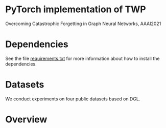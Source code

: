 # PyTorch implementation of TWP
Overcoming Catastrophic Forgetting in Graph Neural Networks, AAAI2021

# Dependencies
See the file [requirements.txt](https://github.com/hhliu79/TWP/blob/master/requirements.txt) for more information about how to install the dependencies.

# Datasets
We conduct experiments on four public datasets based on DGL.

# Overview
